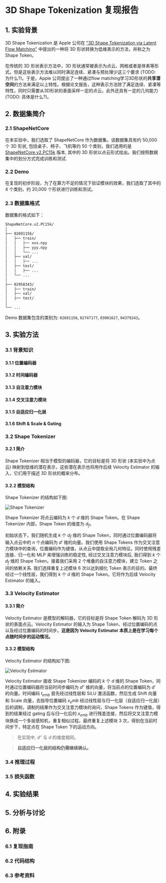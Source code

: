 # 3D Shape Tokenization 复现报告

## 1. 实验背景

3D Shape Tokenization 是 Apple 公司在 ["3D Shape Tokenization via Latent Flow Matching"](https://arxiv.org/abs/2412.15618) 中提出的一种将 3D 形状转换为低维表示的方法，并称之为 Shape Token。

在传统的 3D 形状表示方法中，3D 形状通常被表示为点云、网格或者是体素等形式。但是这些表示方法难以同时满足连续、紧凑与预处理少这三个要求 (TODO: 为什么?)。于是，Apple 公司提出了一种通过flow matching学习3D形状的**共享潜空间**的方法来满足以上特性。根据论文报告，这种表示方法除了满足连续、紧凑等特性，同时只需要从3D形状的表面采样一定的点云，此外还具有一定的几何能力 (TODO: 具体是什么?)。

## 2. 数据集简介

### 2.1 ShapeNetCore

在本实验中，我们选取了 ShapeNetCore 作为数据集。该数据集具有约 50,000 个 3D 形状, 包括桌子、椅子、飞机等约 50 个类别，我们选用的是 [ShapeNetCore.v2.PC15k](https://drive.google.com/drive/folders/1MMRp7mMvRj8-tORDaGTJvrAeCMYTWU2j) 版本, 其中的 3D 形状以点云形式给出。我们按照数据集中的划分方式完成训练和测试.

### 2.2 Demo

在复现的初步阶段，为了在算力不足的情况下验证模块的效果，我们选取了其中的 4 个类别，约 20,000 个形状进行训练和测试。

### 2.3 数据集格式

数据集的格式如下：

```txt
ShapeNetCore.v2.PC15k/
│
├── 02691156/
│   ├── train/
│   │   ├── xxx.npy
│   │   ├── yyy.npy
│   │   └── ...
│   ├── val/
│   │   ├── ...
│   ├── test/
│   │   ├── ...
│   └── ...
│
├── 02958343/
│   ├── train/
│   ├── val/
│   ├── test/
│
└── ...
```

Demo 数据集包含的类别为: `02691156`, `02747177`, `03001627`, `04379243`。


## 3. 实验方法

### 3.1 背景知识

#### 3.1.1 位置编码器

#### 3.1.2 时间编码器

#### 3.1.3 自注意力模块

#### 3.1.4 交叉注意力模块

#### 3.1.5 自适应归一化层

#### 3.1.6 Shift & Scale & Gating

### 3.2 Shape Tokenizer

#### 3.2.1 简介

Shape Tokenizer 相当于模型的编码器，它的目标是将 3D 形状 (本实验中为点云) 映射到低维的潜在表示，这些潜在表示也将用作后续 Velocity Estimator 的输入，它们用于描述 3D 形状的概率分布。

#### 3.2.2 模型结构

Shape Tokenizer 的结构如下图:

![Shape Tokenizer](/assets/shape_tokenizer.png)

Shape Tokenizer 将点云编码为 $k$ 个 $d$ 维的 Shape Token。在 Shape Tokenizer 内部，Shape Token 的维度为 $d_f$。

初始状态下，我们随机生成 $k$ 个 $d_f$ 维的 Shape Token，同时通过位置编码器将输入点云中的 $n$ 个点编码为 $d'$ 维的向量。我们使用 Shape Tokens 作为交叉注意力模块中的查询，位置编码作为键值，从点云中提取全局几何特征。同时使用残差连接、归一化和 MLP 来增强训练的稳定性, 经过交叉注意力模块后, 我们得到 $k$ 个 $d_f$ 维的 Shape Token。接着我们采用 2 个堆叠的自注意力模块，建立 Token 之间的依赖关系. 我们选择重复上述模块 6 次以达到细化 Token 表示的目的。最终经过一个线性层，我们得到 $k$ 个 $d$ 维的 Shape Token。它将作为后续 Velocity Estimator 的输入。

### 3.3 Velocity Estimator

#### 3.3.1 简介

Velocity Estimator 是模型的解码器，它的目标是将 Shape Token 解码为 3D 形状的表面点云。Velocity Estimator 的输入为 Shape Token、经过位置编码的点以及经过位置编码的时间步。**这是因为 Velocity Estimator 本质上是在学习每个点随时间步的运动情况。**

#### 3.3.2 模型结构

Velocity Estimator 的结构如下图:

![Velocity Estimator](/assets/velocity_estimator.png)

Velocity Estimator 接收 Shape Tokenizer 编码的 $k$ 个 $d$ 维的 Shape Token，同时通过位置编码器将当前时间步编码为 $d''$ 维的向量，将当前点的位置编码为 $d'$ 的向量。时间编码 $t_{emb}$ 首先经过线性层和 SiLU 激活函数，然后生成 Shift 向量和 Scale 向量，去指导位置编码 $x_emb$ 经过线性层与归一化层（自适应归一化层）后的调制，调制的结果作为交叉注意力模块的询问，Shape Tokens 作为键值，得到的结果经过 gating 后与归一化后的 $x_{emb}$ 进行残差连接，然后将交叉注意力模块换成一个多层感知机，重复相似过程。最终重复上述模块 3 次，得到在当前时间步下，特定点在 Shape Token 下的运动方向。

> 在实现中, $d''$ 与 $d$ 的维度相同。

> **自适应归一化层的结构仍需继续确认。**

### 3.4 推理过程

### 3.5 损失函数

## 4. 实验结果

## 5. 分析与讨论

## 6. 附录

### 6.1 复现指南

### 6.2 代码结构

### 6.3 参考资料